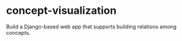 # concept-visualization
Build a Django-based web app that supports building relations among concepts.
